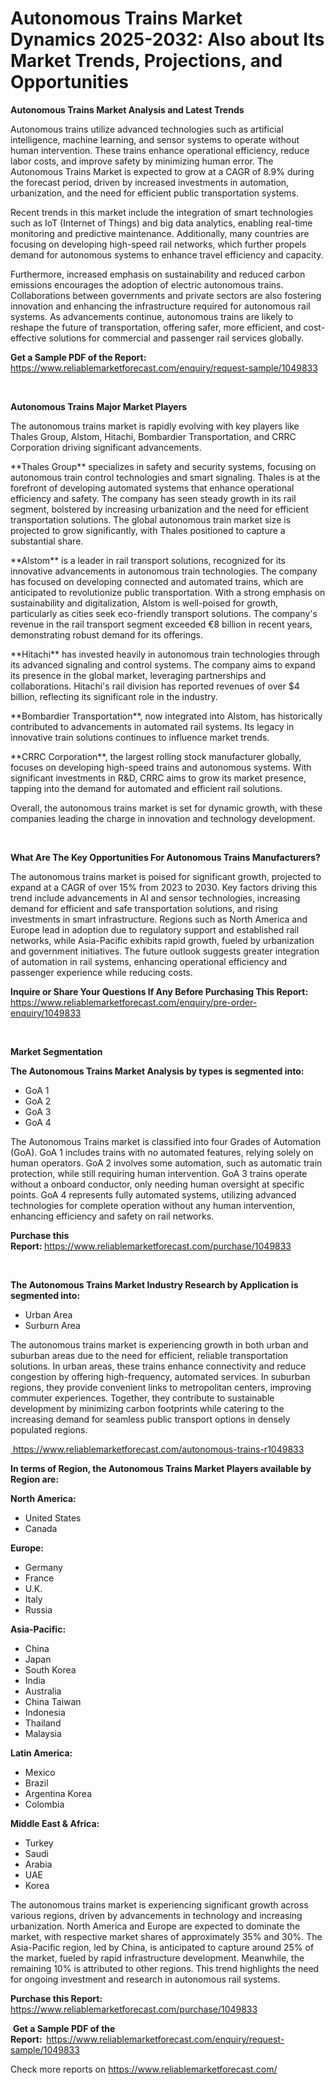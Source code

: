<p><h1>Autonomous Trains Market Dynamics 2025-2032: Also about Its Market Trends, Projections, and Opportunities</h1></p><p><strong>Autonomous Trains Market Analysis and Latest Trends</strong></p>
<p><p>Autonomous trains utilize advanced technologies such as artificial intelligence, machine learning, and sensor systems to operate without human intervention. These trains enhance operational efficiency, reduce labor costs, and improve safety by minimizing human error. The Autonomous Trains Market is expected to grow at a CAGR of 8.9% during the forecast period, driven by increased investments in automation, urbanization, and the need for efficient public transportation systems.</p><p>Recent trends in this market include the integration of smart technologies such as IoT (Internet of Things) and big data analytics, enabling real-time monitoring and predictive maintenance. Additionally, many countries are focusing on developing high-speed rail networks, which further propels demand for autonomous systems to enhance travel efficiency and capacity.</p><p>Furthermore, increased emphasis on sustainability and reduced carbon emissions encourages the adoption of electric autonomous trains. Collaborations between governments and private sectors are also fostering innovation and enhancing the infrastructure required for autonomous rail systems. As advancements continue, autonomous trains are likely to reshape the future of transportation, offering safer, more efficient, and cost-effective solutions for commercial and passenger rail services globally.</p></p>
<p><strong>Get a Sample PDF of the Report:&nbsp;</strong> <a href="https://www.reliablemarketforecast.com/enquiry/request-sample/1049833?utm_campaign=3452&utm_medium=2&utm_source=Github&utm_content=ia&utm_term=30032025&utm_id=autonomous-trains">https://www.reliablemarketforecast.com/enquiry/request-sample/1049833</a></p>
<p>&nbsp;</p>
<p><strong>Autonomous Trains Major Market Players</strong></p>
<p><p>The autonomous trains market is rapidly evolving with key players like Thales Group, Alstom, Hitachi, Bombardier Transportation, and CRRC Corporation driving significant advancements.</p><p>**Thales Group** specializes in safety and security systems, focusing on autonomous train control technologies and smart signaling. Thales is at the forefront of developing automated systems that enhance operational efficiency and safety. The company has seen steady growth in its rail segment, bolstered by increasing urbanization and the need for efficient transportation solutions. The global autonomous train market size is projected to grow significantly, with Thales positioned to capture a substantial share.</p><p>**Alstom** is a leader in rail transport solutions, recognized for its innovative advancements in autonomous train technologies. The company has focused on developing connected and automated trains, which are anticipated to revolutionize public transportation. With a strong emphasis on sustainability and digitalization, Alstom is well-poised for growth, particularly as cities seek eco-friendly transport solutions. The company's revenue in the rail transport segment exceeded €8 billion in recent years, demonstrating robust demand for its offerings.</p><p>**Hitachi** has invested heavily in autonomous train technologies through its advanced signaling and control systems. The company aims to expand its presence in the global market, leveraging partnerships and collaborations. Hitachi's rail division has reported revenues of over $4 billion, reflecting its significant role in the industry.</p><p>**Bombardier Transportation**, now integrated into Alstom, has historically contributed to advancements in automated rail systems. Its legacy in innovative train solutions continues to influence market trends.</p><p>**CRRC Corporation**, the largest rolling stock manufacturer globally, focuses on developing high-speed trains and autonomous systems. With significant investments in R&D, CRRC aims to grow its market presence, tapping into the demand for automated and efficient rail solutions.</p><p>Overall, the autonomous trains market is set for dynamic growth, with these companies leading the charge in innovation and technology development.</p></p>
<p>&nbsp;</p>
<p><strong>What Are The Key Opportunities For Autonomous Trains Manufacturers?</strong></p>
<p><p>The autonomous trains market is poised for significant growth, projected to expand at a CAGR of over 15% from 2023 to 2030. Key factors driving this trend include advancements in AI and sensor technologies, increasing demand for efficient and safe transportation solutions, and rising investments in smart infrastructure. Regions such as North America and Europe lead in adoption due to regulatory support and established rail networks, while Asia-Pacific exhibits rapid growth, fueled by urbanization and government initiatives. The future outlook suggests greater integration of automation in rail systems, enhancing operational efficiency and passenger experience while reducing costs.</p></p>
<p><strong>Inquire or Share Your Questions If Any Before Purchasing This Report:</strong> <a href="https://www.reliablemarketforecast.com/enquiry/pre-order-enquiry/1049833?utm_campaign=3452&utm_medium=2&utm_source=Github&utm_content=ia&utm_term=30032025&utm_id=autonomous-trains">https://www.reliablemarketforecast.com/enquiry/pre-order-enquiry/1049833</a></p>
<p>&nbsp;</p>
<p><strong>Market Segmentation</strong></p>
<p><strong>The Autonomous Trains Market Analysis by types is segmented into:</strong></p>
<p><ul><li>GoA 1</li><li>GoA 2</li><li>GoA 3</li><li>GoA 4</li></ul></p>
<p><p>The Autonomous Trains market is classified into four Grades of Automation (GoA). GoA 1 includes trains with no automated features, relying solely on human operators. GoA 2 involves some automation, such as automatic train protection, while still requiring human intervention. GoA 3 trains operate without a onboard conductor, only needing human oversight at specific points. GoA 4 represents fully automated systems, utilizing advanced technologies for complete operation without any human intervention, enhancing efficiency and safety on rail networks.</p></p>
<p><strong>Purchase this Report:&nbsp;</strong><a href="https://www.reliablemarketforecast.com/purchase/1049833?utm_campaign=3452&utm_medium=2&utm_source=Github&utm_content=ia&utm_term=30032025&utm_id=autonomous-trains">https://www.reliablemarketforecast.com/purchase/1049833</a></p>
<p>&nbsp;</p>
<p><strong>The Autonomous Trains Market Industry Research by Application is segmented into:</strong></p>
<p><ul><li>Urban Area</li><li>Surburn Area</li></ul></p>
<p><p>The autonomous trains market is experiencing growth in both urban and suburban areas due to the need for efficient, reliable transportation solutions. In urban areas, these trains enhance connectivity and reduce congestion by offering high-frequency, automated services. In suburban regions, they provide convenient links to metropolitan centers, improving commuter experiences. Together, they contribute to sustainable development by minimizing carbon footprints while catering to the increasing demand for seamless public transport options in densely populated regions.</p></p>
<p><a href="https://www.reliablemarketforecast.com/autonomous-trains-r1049833?utm_campaign=3452&utm_medium=2&utm_source=Github&utm_content=ia&utm_term=30032025&utm_id=autonomous-trains">&nbsp;https://www.reliablemarketforecast.com/autonomous-trains-r1049833</a></p>
<p><strong>In terms of Region, the Autonomous Trains Market Players available by Region are:</strong></p>
<p>
    <p> <strong> North America: </strong>
        <ul>
            <li>United States</li>
            <li>Canada</li>
        </ul>
        </p> 
    <p> <strong> Europe: </strong>
        <ul>
            <li>Germany</li>
            <li>France</li>
            <li>U.K.</li>
            <li>Italy</li>
            <li>Russia</li>
        </ul>
        </p> 
    <p> <strong> Asia-Pacific: </strong>
        <ul>
            <li>China</li>
            <li>Japan</li>
            <li>South Korea</li>
            <li>India</li>
            <li>Australia</li>
            <li>China Taiwan</li>
            <li>Indonesia</li>
            <li>Thailand</li>
            <li>Malaysia</li>
        </ul>
        </p> 
    <p> <strong> Latin America: </strong>
        <ul>
            <li>Mexico</li>
            <li>Brazil</li>
            <li>Argentina Korea</li>
            <li>Colombia</li>
        </ul>
        </p> 
    <p> <strong> Middle East & Africa: </strong>
        <ul>
            <li>Turkey</li>
            <li>Saudi</li>
            <li>Arabia</li>
            <li>UAE</li>
            <li>Korea</li>
        </ul>
    </p>
    </p>
<p><p>The autonomous trains market is experiencing significant growth across various regions, driven by advancements in technology and increasing urbanization. North America and Europe are expected to dominate the market, with respective market shares of approximately 35% and 30%. The Asia-Pacific region, led by China, is anticipated to capture around 25% of the market, fueled by rapid infrastructure development. Meanwhile, the remaining 10% is attributed to other regions. This trend highlights the need for ongoing investment and research in autonomous rail systems.</p></p>
<p><strong>Purchase this Report: </strong><a href="https://www.reliablemarketforecast.com/purchase/1049833?utm_campaign=3452&utm_medium=2&utm_source=Github&utm_content=ia&utm_term=30032025&utm_id=autonomous-trains">https://www.reliablemarketforecast.com/purchase/1049833</a></p>
<p>&nbsp;<strong>Get a Sample PDF of the Report:&nbsp;&nbsp;</strong><a href="https://www.reliablemarketforecast.com/enquiry/request-sample/1049833?utm_campaign=3452&utm_medium=2&utm_source=Github&utm_content=ia&utm_term=30032025&utm_id=autonomous-trains">https://www.reliablemarketforecast.com/enquiry/request-sample/1049833</a></p>
<p><strong></strong></p>
<p>Check more reports on <a href="https://www.reliablemarketforecast.com/?utm_campaign=3452&utm_medium=2&utm_source=Github&utm_content=ia&utm_term=30032025&utm_id=autonomous-trains">https://www.reliablemarketforecast.com/</a></p>